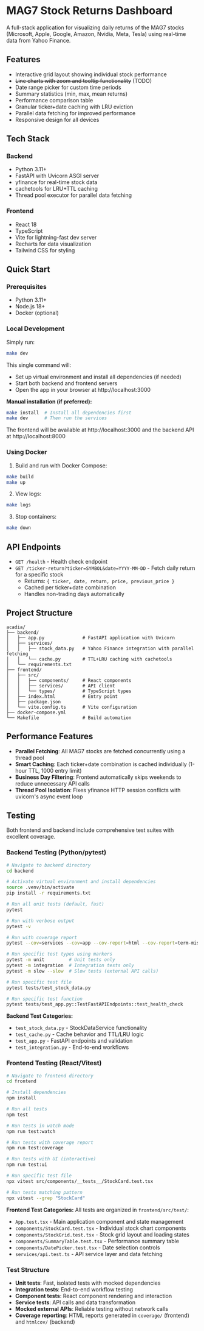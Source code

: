 # MAG7 Stock Returns Dashboard

A full-stack application for visualizing daily returns of the MAG7 stocks (Microsoft, Apple, Google, Amazon, Nvidia, Meta, Tesla) using real-time data from Yahoo Finance.

## Features

- Interactive grid layout showing individual stock performance
- ~~Line charts with zoom and tooltip functionality~~ (TODO)
- Date range picker for custom time periods
- Summary statistics (min, max, mean returns)
- Performance comparison table
- Granular ticker+date caching with LRU eviction
- Parallel data fetching for improved performance
- Responsive design for all devices

## Tech Stack

### Backend
- Python 3.11+
- FastAPI with Uvicorn ASGI server
- yfinance for real-time stock data
- cachetools for LRU+TTL caching
- Thread pool executor for parallel data fetching

### Frontend
- React 18
- TypeScript
- Vite for lightning-fast dev server
- Recharts for data visualization
- Tailwind CSS for styling

## Quick Start

### Prerequisites
- Python 3.11+
- Node.js 18+
- Docker (optional)

### Local Development

Simply run:
```bash
make dev
```

This single command will:
- Set up virtual environment and install all dependencies (if needed)
- Start both backend and frontend servers
- Open the app in your browser at http://localhost:3000

**Manual installation (if preferred):**
```bash
make install  # Install all dependencies first
make dev      # Then run the services
```

The frontend will be available at http://localhost:3000 and the backend API at http://localhost:8000

### Using Docker

1. Build and run with Docker Compose:
```bash
make build
make up
```

2. View logs:
```bash
make logs
```

3. Stop containers:
```bash
make down
```

## API Endpoints

- `GET /health` - Health check endpoint
- `GET /ticker-return?ticker=SYMBOL&date=YYYY-MM-DD` - Fetch daily return for a specific stock
  - Returns: `{ ticker, date, return, price, previous_price }`
  - Cached per ticker+date combination
  - Handles non-trading days automatically

## Project Structure

```
acadia/
├── backend/
│   ├── app.py              # FastAPI application with Uvicorn
│   ├── services/
│   │   ├── stock_data.py   # Yahoo Finance integration with parallel fetching
│   │   └── cache.py        # TTL+LRU caching with cachetools
│   └── requirements.txt
├── frontend/
│   ├── src/
│   │   ├── components/     # React components
│   │   ├── services/       # API client
│   │   └── types/          # TypeScript types
│   ├── index.html          # Entry point
│   ├── package.json
│   └── vite.config.ts      # Vite configuration
├── docker-compose.yml
└── Makefile                # Build automation
```

## Performance Features

- **Parallel Fetching**: All MAG7 stocks are fetched concurrently using a thread pool
- **Smart Caching**: Each ticker+date combination is cached individually (1-hour TTL, 1000 entry limit)
- **Business Day Filtering**: Frontend automatically skips weekends to reduce unnecessary API calls
- **Thread Pool Isolation**: Fixes yfinance HTTP session conflicts with uvicorn's async event loop

## Testing

Both frontend and backend include comprehensive test suites with excellent coverage.

### Backend Testing (Python/pytest)

```bash
# Navigate to backend directory
cd backend

# Activate virtual environment and install dependencies
source .venv/bin/activate
pip install -r requirements.txt

# Run all unit tests (default, fast)
pytest

# Run with verbose output
pytest -v

# Run with coverage report
pytest --cov=services --cov=app --cov-report=html --cov-report=term-missing

# Run specific test types using markers
pytest -m unit         # Unit tests only
pytest -m integration  # Integration tests only
pytest -m slow --slow  # Slow tests (external API calls)

# Run specific test file
pytest tests/test_stock_data.py

# Run specific test function
pytest tests/test_app.py::TestFastAPIEndpoints::test_health_check
```

**Backend Test Categories:**
- `test_stock_data.py` - StockDataService functionality
- `test_cache.py` - Cache behavior and TTL/LRU logic 
- `test_app.py` - FastAPI endpoints and validation
- `test_integration.py` - End-to-end workflows

### Frontend Testing (React/Vitest)

```bash
# Navigate to frontend directory
cd frontend

# Install dependencies
npm install

# Run all tests
npm test

# Run tests in watch mode
npm run test:watch

# Run tests with coverage report
npm run test:coverage

# Run tests with UI (interactive)
npm run test:ui

# Run specific test file
npx vitest src/components/__tests__/StockCard.test.tsx

# Run tests matching pattern
npx vitest --grep "StockCard"
```

**Frontend Test Categories:**
All tests are organized in `frontend/src/test/`:
- `App.test.tsx` - Main application component and state management
- `components/StockCard.test.tsx` - Individual stock chart components
- `components/StockGrid.test.tsx` - Stock grid layout and loading states
- `components/SummaryTable.test.tsx` - Performance summary table
- `components/DatePicker.test.tsx` - Date selection controls
- `services/api.test.ts` - API service layer and data fetching

### Test Structure

- **Unit tests**: Fast, isolated tests with mocked dependencies
- **Integration tests**: End-to-end workflow testing
- **Component tests**: React component rendering and interaction
- **Service tests**: API calls and data transformation
- **Mocked external APIs**: Reliable testing without network calls
- **Coverage reporting**: HTML reports generated in `coverage/` (frontend) and `htmlcov/` (backend)